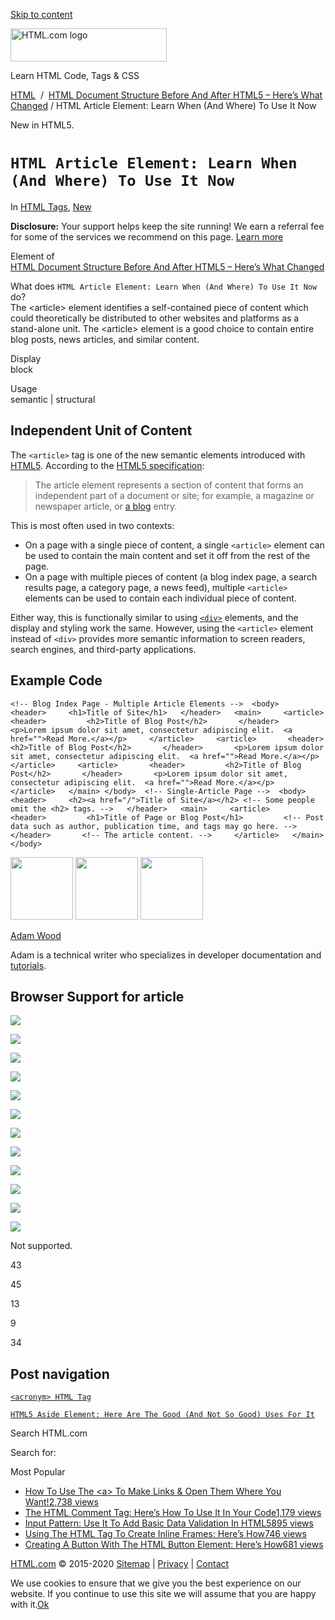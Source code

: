 <a href="#site-main" class="skip-link screen-reader-text">Skip to content</a>

<img src="../../wp-content/uploads/html-com-logo.png" alt="HTML.com logo" class="custom-logo sp-no-webp" srcset="https://html.com/wp-content/uploads/html-com-logo.png" width="250" height="53" />

[](../../index.html)

Learn HTML Code, Tags & CSS

[HTML](../../index.html)  /  [HTML Document Structure Before And After HTML5 – Here’s What Changed](../../document/index.html) / HTML Article Element: Learn When (And Where) To Use It Now

New in HTML5.

# `HTML Article Element: Learn When (And Where) To Use It Now`

In <span class="post-meta-category">[HTML Tags](../index.html), [New](../../new/index.html)</span>

**Disclosure:** Your support helps keep the site running! We earn a referral fee for some of the services we recommend on this page. [Learn more](../../disclosure/index.html)

Element of  
[HTML Document Structure Before And After HTML5 – Here’s What Changed](../../document/index.html)

What does `HTML Article Element: Learn When (And Where) To Use It Now` do?  
The &lt;article&gt; element identifies a self-contained piece of content which could theoretically be distributed to other websites and platforms as a stand-alone unit. The &lt;article&gt; element is a good choice to contain entire blog posts, news articles, and similar content.

Display  
block

Usage  
semantic | structural

<span class="underline"></span>

## Independent Unit of Content

The `<article>` tag is one of the new semantic elements introduced with [HTML5](../../html5/index.html). According to the [HTML5 specification](https://html.spec.whatwg.org/multipage/sections.html):

> The article element represents a section of content that forms an independent part of a document or site; for example, a magazine or newspaper article, or [a blog](https://blogging.com/) entry.

This is most often used in two contexts:

- On a page with a single piece of content, a single `<article>` element can be used to contain the main content and set it off from the rest of the page.
- On a page with multiple pieces of content (a blog index page, a search results page, a category page, a news feed), multiple `<article>` elements can be used to contain each individual piece of content.

Either way, this is functionally similar to using [`<div>`](../div/index.html) elements, and the display and styling work the same. However, using the `<article>` element instead of `<div>` provides more semantic information to screen readers, search engines, and third-party applications.

## Example Code

    <!-- Blog Index Page - Multiple Article Elements -->  <body>   <header>     <h1>Title of Site</h1>   </header>   <main>     <article>       <header>         <h2>Title of Blog Post</h2>       </header>       <p>Lorem ipsum dolor sit amet, consectetur adipiscing elit.  <a href="">Read More.</a></p>     </article>     <article>       <header>         <h2>Title of Blog Post</h2>       </header>       <p>Lorem ipsum dolor sit amet, consectetur adipiscing elit.  <a href="">Read More.</a></p>     </article>     <article>       <header>         <h2>Title of Blog Post</h2>       </header>       <p>Lorem ipsum dolor sit amet, consectetur adipiscing elit.  <a href="">Read More.</a></p>     </article>   </main> </body>  <!-- Single-Article Page -->  <body>   <header>     <h2><a href="/">Title of Site</a></h2> <!-- Some people omit the <h2> tags. -->   </header>   <main>     <article>       <header>         <h1>Title of Page or Blog Post</h1>         <!-- Post data such as author, publication time, and tags may go here. -->       </header>       <!-- The article content. -->     </article>   </main> </body>

<img src="../../wp-content/plugins/a3-lazy-load/assets/images/lazy_placeholder.gif" class="lazy lazy-hidden avatar avatar-100 photo" width="100" height="100" />

<img src="../../wp-content/plugins/a3-lazy-load/assets/images/lazy_placeholder.gif" class="lazy lazy-hidden avatar avatar-100 photo" width="100" height="100" />

<img src="https://secure.gravatar.com/avatar/3af4194cc38fbc6d4e68fbe7536347d5?s=100&amp;d=mm&amp;r=g" class="avatar avatar-100 photo" srcset="https://secure.gravatar.com/avatar/3af4194cc38fbc6d4e68fbe7536347d5?s=200&amp;d=mm&amp;r=g 2x" width="100" height="100" />

[Adam Wood](../../author/html/index.html)

<span class="fn">Adam is a technical writer who specializes in developer documentation and [tutorials](../../index.html).</span>

[<span class="saboxplugin-icon-grey saboxplugin-icon-linkedin"></span>](https://www.linkedin.com/in/adammichaelwood)

<span id="tho-end-content" style="display: block; visibility: hidden;"></span>

## Browser Support for article

<img src="../../wp-content/plugins/a3-lazy-load/assets/images/lazy_placeholder.gif" class="lazy lazy-hidden" />

![](../../wp-content/plugins/htmlcodetutorial-plugin/assets/images/ie-false.png)

<img src="../../wp-content/plugins/a3-lazy-load/assets/images/lazy_placeholder.gif" class="lazy lazy-hidden" />

![](../../wp-content/plugins/htmlcodetutorial-plugin/assets/images/firefox-true.png)

<img src="../../wp-content/plugins/a3-lazy-load/assets/images/lazy_placeholder.gif" class="lazy lazy-hidden" />

![](../../wp-content/plugins/htmlcodetutorial-plugin/assets/images/chrome-true.png)

<img src="../../wp-content/plugins/a3-lazy-load/assets/images/lazy_placeholder.gif" class="lazy lazy-hidden" />

![](../../wp-content/plugins/htmlcodetutorial-plugin/assets/images/edge-true.png)

<img src="../../wp-content/plugins/a3-lazy-load/assets/images/lazy_placeholder.gif" class="lazy lazy-hidden" />

![](../../wp-content/plugins/htmlcodetutorial-plugin/assets/images/safari-true.png)

<img src="../../wp-content/plugins/a3-lazy-load/assets/images/lazy_placeholder.gif" class="lazy lazy-hidden" />

![](../../wp-content/plugins/htmlcodetutorial-plugin/assets/images/opera-true.png)

<span class="browser-not-supported">Not supported.</span>

<span class="browser-supported">43</span>

<span class="browser-supported">45</span>

<span class="browser-supported">13</span>

<span class="browser-supported">9</span>

<span class="browser-supported">34</span>

## Post navigation

[<span class="nav-link-label"><span class="genericon genericon-previous"></span></span>`<acronym> HTML Tag`](../acronym/index.html)

[`HTML5 Aside Element: Here Are The Good (And Not So Good) Uses For It`<span class="nav-link-label"><span class="genericon genericon-next"></span></span>](../aside/index.html)

Search HTML.com

<span class="screen-reader-text">Search for:</span>

Most Popular

- <a href="../../attributes/a-target/index.html" class="popular_posts_bars_link">How To Use The &lt;a&gt; To Make Links &amp; Open Them Where You Want!</a><span class="popular_posts_bars_comment_count_hold"><a href="../../attributes/a-target/index.html#comments" class="popular_posts_bars_comment_count">2,738 views</a><span class="popular_posts_bars_comment_count_triangle"></span></span>
- <a href="../comment-tag/index.html" class="popular_posts_bars_link">The HTML Comment Tag: Here’s How To Use It In Your Code</a><span class="popular_posts_bars_comment_count_hold"><a href="../comment-tag/index.html#comments" class="popular_posts_bars_comment_count">1,179 views</a><span class="popular_posts_bars_comment_count_triangle"></span></span>
- <a href="../../attributes/input-pattern/index.html" class="popular_posts_bars_link">Input Pattern: Use It To Add Basic Data Validation In HTML5</a><span class="popular_posts_bars_comment_count_hold"><a href="../../attributes/input-pattern/index.html#comments" class="popular_posts_bars_comment_count">895 views</a><span class="popular_posts_bars_comment_count_triangle"></span></span>
- <a href="../iframe/index.html" class="popular_posts_bars_link">Using The HTML Tag To Create Inline Frames: Here’s How</a><span class="popular_posts_bars_comment_count_hold"><a href="../iframe/index.html#comments" class="popular_posts_bars_comment_count">746 views</a><span class="popular_posts_bars_comment_count_triangle"></span></span>
- <a href="../button/index.html" class="popular_posts_bars_link">Creating A Button With The HTML Button Element: Here’s How</a><span class="popular_posts_bars_comment_count_hold"><a href="../button/index.html#comments" class="popular_posts_bars_comment_count">681 views</a><span class="popular_posts_bars_comment_count_triangle"></span></span>

[HTML.com](../../index.html) © 2015-2020 [Sitemap](../../sitemap/index.html) | [Privacy](../../privacy/index.html) | [Contact](../../contact/index.html)

<span id="cn-notice-text" class="cn-text-container">We use cookies to ensure that we give you the best experience on our website. If you continue to use this site we will assume that you are happy with it.</span><span id="cn-notice-buttons" class="cn-buttons-container"><a href="#" id="cn-accept-cookie" class="cn-set-cookie cn-button bootstrap button">Ok</a></span><a href="javascript:void(0);" id="cn-close-notice" class="cn-close-icon"></a>
